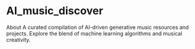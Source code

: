 # AI_music_discover
About A curated compilation of AI-driven generative music resources and projects. Explore the blend of machine learning algorithms and musical creativity.
